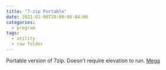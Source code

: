 ```yaml
---
title: "7-zip Portable"
date: 2021-01-06T20:00:00-04:00
categories:
  - program
tags:
  - utility
  - raw folder
---
```


Portable version of 7zip. Doesn't require elevation to run.
[Mega](https://mega.nz/folder/G48n3YqY#pjtVUe-plIvi_PozF-eU0g)
